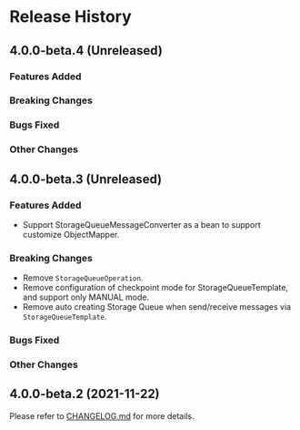 # Release History

## 4.0.0-beta.4 (Unreleased)

### Features Added

### Breaking Changes

### Bugs Fixed

### Other Changes

## 4.0.0-beta.3 (Unreleased)

### Features Added
- Support StorageQueueMessageConverter as a bean to support customize ObjectMapper.
### Breaking Changes
- Remove `StorageQueueOperation`.
- Remove configuration of checkpoint mode for StorageQueueTemplate, and support only MANUAL mode.
- Remove auto creating Storage Queue when send/receive messages via `StorageQueueTemplate`.
### Bugs Fixed

### Other Changes

## 4.0.0-beta.2 (2021-11-22)

Please refer to [CHANGELOG.md](https://github.com/Azure/azure-sdk-for-java/blob/430fdbfae956667b1576a8e6b609810b9441442c/sdk/spring/CHANGELOG.md) for more details.
